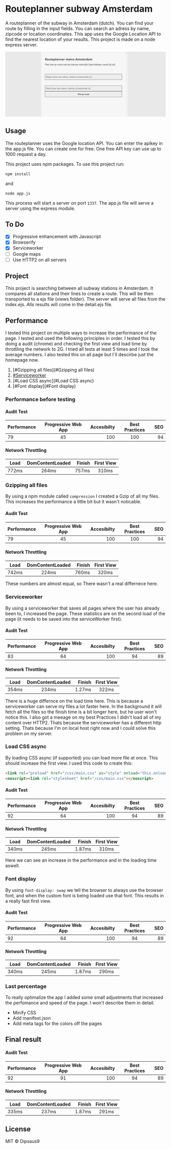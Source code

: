 # Routeplanner subway Amsterdam
A routeplanner of the subway in Amsterdam (dutch). You can find your route by filling in the input fields. You can search an adress by name, zipcode or location coordinates. This app uses the Google Location API to find the nearest location of your results. This project is made on a node express server.

![Example of routeplanner](https://raw.githubusercontent.com/dipsaus9/performance-matters-server-side/master/example_routePlanner.png)

## Usage
The routeplanner uses the Google location API. You can enter the apikey in the app.js file. You can create one for free. One free API key can use up to 1000 request a day.

This project uses npm packages. To use this project run:

```
npm install
```

and

```
node app.js
```

This process will start a server on port `1337`.
The app.js file will serve a server using the express module.

## To Do
- [x] Progressive enhancement with Javascript
- [x] Browserify
- [x] Serviceworker
- [ ] Google maps
- [ ] Use HTTP2 on all servers

## Project
This project is searching between all subway stations in Amsterdam. It compares all stations and their lines to create a route. This will be then transported to a ejs file (views folder). The server will serve all files from the index.ejs. Alls results will come in the detail.ejs file.

## Performance
I tested this project on multiple ways to increase the performance of the page. I tested and used the following principles in order. I tested this by doing a audit (chrome) and checking the first view and load time by throttling the network to 2G. I tried all tests at least 5 times and I took the average numbers. I also tested this on all page but I´ll descirbe just the homepage now.

1. [#Gzipping all files](#Gzipping all files)
2. [#Serviceworker](#Serviceworker)
3. [#Load CSS async](#Load CSS async)
4. [#Font display](#Font display)


### Performance before testing
#### Audit Test
| Performance | Progressive Web App | Accesibilty | Best Practices | SEO |
| ------------- |:-------------:| -----:| :-------------:| -----:|
| 79      | 45 | 100 | 100      | 94 |

#### Network Throttling
| Load | DomContentLoaded | Finish | First View |
| ------------- |:-------------:| -----:| :-------------:|
| 772ms      | 264ms | 757ms | 310ms      |

### Gzipping all files
By using a npm module called `compression` I created a Gzip of all my files. This increases the performance a little bit but it wasn't noticable.
#### Audit Test
| Performance | Progressive Web App | Accesibilty | Best Practices | SEO |
| ------------- |:-------------:| -----:| :-------------:| -----:|
| 79      | 45 | 100 | 100      | 94 |

#### Network Throttling
| Load | DomContentLoaded | Finish | First View |
| ------------- |:-------------:| -----:| :-------------:|
| 742ms      | 224ms | 760ms | 320ms      |

These numbers are almost equal, so There wasn't a real differnece here.

### Serviceworker
By using a serviceworker that saves all pages where the user has already been to, I increased the page. These statistics are on the second load of the page (it needs to be saved into the serviceWorker first).

#### Audit Test
| Performance | Progressive Web App | Accesibilty | Best Practices | SEO |
| ------------- |:-------------:| -----:| :-------------:| -----:|
| 83      | 64 | 100 | 94      | 89 |

#### Network Throttling
| Load | DomContentLoaded | Finish | First View |
| ------------- |:-------------:| -----:| :-------------:|
| 354ms      | 234ms | 1.27ms | 322ms      |

There is a huge differnce on the load time here. This is because a serviceworker can serve my files a lot faster here. In the background it will fetch all the files so the finish time is a bit longer here, but he user won't notice this.
I also got a meeage on my best Practices I didn't load all of my content over HTTP2. Thats because the serviceworker has a different http setting. Thats because I'm on local host right now and I could solve this problem on my server.

### Load CSS async
By loading CSS async (if supported) you can load more file at once. This should increase the first view.
I used this code to create this:

``` html
<link rel="preload" href="/css/main.css" as="style" onload="this.onload=null;this.rel='stylesheet'">
<noscript><link rel="stylesheet" href="/css/main.css"></noscript>
```

#### Audit Test
| Performance | Progressive Web App | Accesibilty | Best Practices | SEO |
| ------------- |:-------------:| -----:| :-------------:| -----:|
| 92      | 64 | 100 | 94      | 89 |

#### Network Throttling
| Load | DomContentLoaded | Finish | First View |
| ------------- |:-------------:| -----:| :-------------:|
| 340ms      | 245ms | 1.87ms | 310ms      |

Here we can see an increase in the performance and in the loading time aswell.

### Font display
By using `font-display: swap` we tell the browser to always use the browser font, and when the custom font is being loaded use that font. This results in a really fast first view.

#### Audit Test
| Performance | Progressive Web App | Accesibilty | Best Practices | SEO |
| ------------- |:-------------:| -----:| :-------------:| -----:|
| 92      | 64 | 100 | 94      | 89 |

#### Network Throttling
| Load | DomContentLoaded | Finish | First View |
| ------------- |:-------------:| -----:| :-------------:|
| 340ms      | 245ms | 1.87ms | 290ms      |


### Last percentage
To really optimalize the app I added some small adjustments that increased the perfomance and speed of the page. I won't describe them in detail.

* Minify CSS
* Add manifest.json
* Add meta tags for the colors off the pages

## Final result

#### Audit Test
| Performance | Progressive Web App | Accesibilty | Best Practices | SEO |
| ------------- |:-------------:| -----:| :-------------:| -----:|
| 92      | 91 | 100 | 94      | 89 |

#### Network Throttling
| Load | DomContentLoaded | Finish | First View |
| ------------- |:-------------:| -----:| :-------------:|
| 335ms      | 237ms | 1.87ms | 291ms      |

## License
MIT © Dipsaus9
